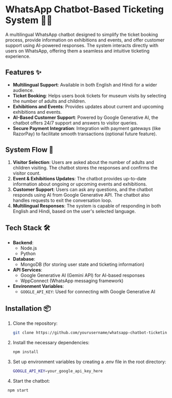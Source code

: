 # WhatsApp Chatbot-Based Ticketing System 🎫🤖

A multilingual WhatsApp chatbot designed to simplify the ticket booking process, provide information on exhibitions and events, and offer customer support using AI-powered responses. The system interacts directly with users on WhatsApp, offering them a seamless and intuitive ticketing experience.

## Features ✨

- **Multilingual Support**: Available in both English and Hindi for a wider audience.
- **Ticket Booking**: Helps users book tickets for museum visits by selecting the number of adults and children.
- **Exhibitions and Events**: Provides updates about current and upcoming exhibitions and events.
- **AI-Based Customer Support**: Powered by Google Generative AI, the chatbot offers 24/7 support and answers to visitor queries.
- **Secure Payment Integration**: Integration with payment gateways (like RazorPay) to facilitate smooth transactions (optional future feature).

## System Flow 🚀

1. **Visitor Selection**: Users are asked about the number of adults and children visiting. The chatbot stores the responses and confirms the visitor count.
2. **Event & Exhibitions Updates**: The chatbot provides up-to-date information about ongoing or upcoming events and exhibitions.
3. **Customer Support**: Users can ask any questions, and the chatbot responds using AI from Google Generative API. The chatbot also handles requests to exit the conversation loop.
4. **Multilingual Responses**: The system is capable of responding in both English and Hindi, based on the user's selected language.

## Tech Stack 🛠️

- **Backend**: 
  - Node.js
  - Python
- **Database**:
  - MongoDB (for storing user state and ticketing information)
- **API Services**: 
  - Google Generative AI (Gemini API) for AI-based responses
  - WppConnect (WhatsApp messaging framework)
- **Environment Variables**: 
  - `GOOGLE_API_KEY`: Used for connecting with Google Generative AI

## Installation 📦

1. Clone the repository:
   ```bash
   git clone https://github.com/yourusername/whatsapp-chatbot-ticketing-system.git
2. Install the necessary dependencies:
   ```bash
   npm install
3. Set up environment variables by creating a .env file in the root directory:
     ```bash
   GOOGLE_API_KEY=your_google_api_key_here
4. Start the chatbot:
  ```bash
   npm start


